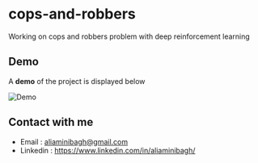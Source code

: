 # cops-and-robbers
Working on cops and robbers problem with deep reinforcement learning


## Demo

A **demo** of the project is displayed below

![Demo](https://user-images.githubusercontent.com/59368585/142766630-d19da362-a29b-43b1-aed3-ca79fbc9a654.gif)



## Contact with me 

- Email : aliaminibagh@gmail.com
- Linkedin : https://www.linkedin.com/in/aliaminibagh/
